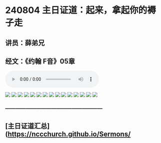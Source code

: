 # 240804 主日证道：起来，拿起你的褥子走
## 讲员：薛弟兄
## 经文：《约翰 F音》05章

<audio controls src="./240804.mp3"></audio>


![](./01.JPG)
![](./02.JPG)
![](./03.JPG)
![](./04.JPG)
![](./05.JPG)
![](./06.JPG)
![](./07.JPG)
![](./08.JPG)
![](./09.JPG)
![](./10.JPG)
![](./11.JPG)
![](./12.JPG)
![](./13.JPG)
![](./14.JPG)
![](./15.JPG)




### ———————————————————

## [主日证道汇总](https://nccchurch.github.io/Sermons/


